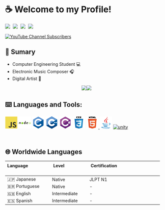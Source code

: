 # ☕️ Welcome to my Profile!

<a href="https://linkedin.com/in/tom-outsuki/" target="_blank" rel="noreferrer"><img src="https://img.shields.io/badge/-linkedin-blue?style=for-the-badge&logo=linkedin&logoColor=white" target="_blank" rel="noreferrer"></a>
<img src="https://github.com/Dangocan/duka/blob/master/.github/Assets/Images/padding.png?raw=true" width="1px">
<a href="mailto:outsuki.tom@gmail.com" target="_blank" rel="noreferrer"><img src="https://img.shields.io/badge/-Gmail-c14438?style=for-the-badge&logo=Gmail&logoColor=white"></a>
<img src="https://github.com/Dangocan/duka/blob/master/.github/Assets/Images/padding.png?raw=true" width="1px">
<a href="https://www.instagram.com/keyakihq/" target="_blank" rel="noreferrer"><img src="https://img.shields.io/badge/-instagram-7f38c1?style=for-the-badge&logo=instagram&logoColor=white" target="_blank" rel="noreferrer"></a>
<img src="https://github.com/Dangocan/duka/blob/master/.github/Assets/Images/padding.png?raw=true" width="1px">
<a href="https://www.youtube.com/MYMix" target="_blank" rel="noreferrer"><img src="https://img.shields.io/badge/-youtube-ff0000?style=for-the-badge&logo=youtube&logoColor=white" target="_blank" rel="noreferrer"></a>

<a href="https://www.youtube.com/MYMix" target="_blank" rel="noopener noreferrer">
  <img alt="YouTube Channel Subscribers" src="https://img.shields.io/youtube/channel/subscribers/UCSK4cx1ddGo3NoHAurvl3Tw?style=social">
</a>

## 📑 Sumary
- Computer Engineering Student 💻
- Electronic Music Composer 🎧
- Digital Artist 🎨

<!--Eyo, Konnichiwa! (๑•᎑•๑)♬*-->

<img  width="47.50%" src="https://github-readme-stats.vercel.app/api?username=tomoutsuki&show_icons=true&theme=aura&include_all_commits=true&count_private=true" align="right"/>
<div align="right">
<img   width="47.50%" src="https://github-readme-stats.vercel.app/api/top-langs/?username=tomoutsuki&langs_count=8&layout=compact&theme=aura"/>
  </div>

## ⌨️ Languages and Tools:
<p align="left">
<!--JS-->
<a href="https://developer.mozilla.org/en-US/docs/Web/JavaScript" target="_blank" rel="noreferrer"><img src="https://raw.githubusercontent.com/devicons/devicon/master/icons/javascript/javascript-original.svg" alt="javascript" width="40" height="40"/></a>
<!--Node.js-->
<a href="https://nodejs.org" target="_blank" rel="noreferrer"><img src="https://raw.githubusercontent.com/devicons/devicon/master/icons/nodejs/nodejs-original-wordmark.svg" alt="nodejs" width="40" height="40"/></a>
<!--C-->
<a href="https://www.cprogramming.com/" target="_blank" rel="noreferrer"><img src="https://raw.githubusercontent.com/devicons/devicon/master/icons/c/c-original.svg" alt="c" width="40" height="40"/></a>
<!--C++-->
<a href="https://www.w3schools.com/cpp/" target="_blank" rel="noreferrer"><img src="https://raw.githubusercontent.com/devicons/devicon/master/icons/cplusplus/cplusplus-original.svg" alt="cplusplus" width="40" height="40"/></a>
<!--C#-->
<a href="https://www.w3schools.com/cs/" target="_blank" rel="noreferrer"><img src="https://raw.githubusercontent.com/devicons/devicon/master/icons/csharp/csharp-original.svg" alt="csharp" width="40" height="40"/></a>
<!--css3-->
<a href="https://www.w3schools.com/css/" target="_blank" rel="noreferrer"> <img src="https://raw.githubusercontent.com/devicons/devicon/master/icons/css3/css3-original-wordmark.svg" alt="css3" width="40" height="40"/></a>
<!--html5-->
<a href="https://www.w3.org/html/" target="_blank" rel="noreferrer"> <img src="https://raw.githubusercontent.com/devicons/devicon/master/icons/html5/html5-original-wordmark.svg" alt="html5" width="40" height="40"/> </a> <a href="https://www.java.com" target="_blank" rel="noreferrer"><img src="https://raw.githubusercontent.com/devicons/devicon/master/icons/java/java-original.svg" alt="java" width="40" height="40"/></a>
<!--Unity--> 
<a href="https://unity.com/" target="_blank" rel="noreferrer"> <img src="https://www.vectorlogo.zone/logos/unity3d/unity3d-icon.svg" alt="unity" width="40" height="40"/> </a> </p> <br>

## 🌐 Worldwide Languages
| Languageㅤㅤㅤㅤㅤㅤ| Levelㅤㅤㅤㅤㅤㅤ| Certificationㅤㅤㅤㅤㅤㅤㅤㅤㅤㅤㅤㅤㅤ|
|-----------------|--------------|--------------------------------|
| 🇯🇵 Japanese     | Native       | JLPT N1                        |
| 🇧🇷 Portuguese   | Native       | -                              |
| 🇬🇧 English      | Intermediate | -                              |
| 🇪🇸 Spanish      | Intermediate | -                              |
